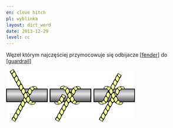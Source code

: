 ```yaml
---
en: clove hitch
pl: wyblinka
layout: dict_word
date: 2013-12-29
level: cc
---
```


Węzeł którym najczęściej przymocowuje się odbijacze [[fender](/dict/equipment/fender.html)] do [[guardrail](/dict/deck/guardrail.html)]

![clove hitch](/img/dict/clove_hitch.jpg)